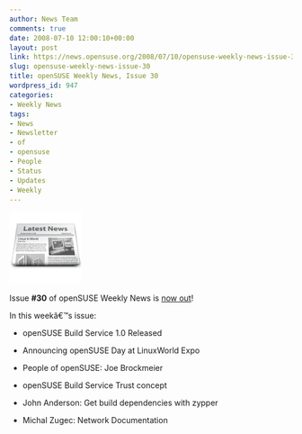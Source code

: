 ```yaml
---
author: News Team
comments: true
date: 2008-07-10 12:00:10+00:00
layout: post
link: https://news.opensuse.org/2008/07/10/opensuse-weekly-news-issue-30/
slug: opensuse-weekly-news-issue-30
title: openSUSE Weekly News, Issue 30
wordpress_id: 947
categories:
- Weekly News
tags:
- News
- Newsletter
- of
- opensuse
- People
- Status
- Updates
- Weekly
---
```


![news](/wp-content/uploads/2007/11/knewsticker.png)

Issue **#30** of openSUSE Weekly News is [now out](http://en.opensuse.org/OpenSUSE_Weekly_News/30)!

In this weekâ€™s issue:



	
  * openSUSE Build Service 1.0 Released

	
  * Announcing openSUSE Day at LinuxWorld Expo 

	
  * People of openSUSE: Joe Brockmeier 

	
  * openSUSE Build Service Trust concept 

	
  * John Anderson: Get build dependencies with zypper 

	
  * Michal Zugec: Network Documentation 


